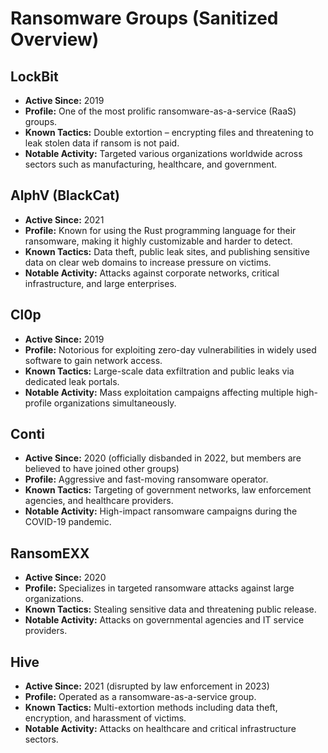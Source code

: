 # Ransomware Groups (Sanitized Overview)

## LockBit
- **Active Since:** 2019  
- **Profile:** One of the most prolific ransomware-as-a-service (RaaS) groups.  
- **Known Tactics:** Double extortion – encrypting files and threatening to leak stolen data if ransom is not paid.  
- **Notable Activity:** Targeted various organizations worldwide across sectors such as manufacturing, healthcare, and government.  

## AlphV (BlackCat)
- **Active Since:** 2021  
- **Profile:** Known for using the Rust programming language for their ransomware, making it highly customizable and harder to detect.  
- **Known Tactics:** Data theft, public leak sites, and publishing sensitive data on clear web domains to increase pressure on victims.  
- **Notable Activity:** Attacks against corporate networks, critical infrastructure, and large enterprises.  

## Cl0p
- **Active Since:** 2019  
- **Profile:** Notorious for exploiting zero-day vulnerabilities in widely used software to gain network access.  
- **Known Tactics:** Large-scale data exfiltration and public leaks via dedicated leak portals.  
- **Notable Activity:** Mass exploitation campaigns affecting multiple high-profile organizations simultaneously.  

## Conti
- **Active Since:** 2020 (officially disbanded in 2022, but members are believed to have joined other groups)  
- **Profile:** Aggressive and fast-moving ransomware operator.  
- **Known Tactics:** Targeting of government networks, law enforcement agencies, and healthcare providers.  
- **Notable Activity:** High-impact ransomware campaigns during the COVID-19 pandemic.  

## RansomEXX
- **Active Since:** 2020  
- **Profile:** Specializes in targeted ransomware attacks against large organizations.  
- **Known Tactics:** Stealing sensitive data and threatening public release.  
- **Notable Activity:** Attacks on governmental agencies and IT service providers.  

## Hive
- **Active Since:** 2021 (disrupted by law enforcement in 2023)  
- **Profile:** Operated as a ransomware-as-a-service group.  
- **Known Tactics:** Multi-extortion methods including data theft, encryption, and harassment of victims.  
- **Notable Activity:** Attacks on healthcare and critical infrastructure sectors.  
